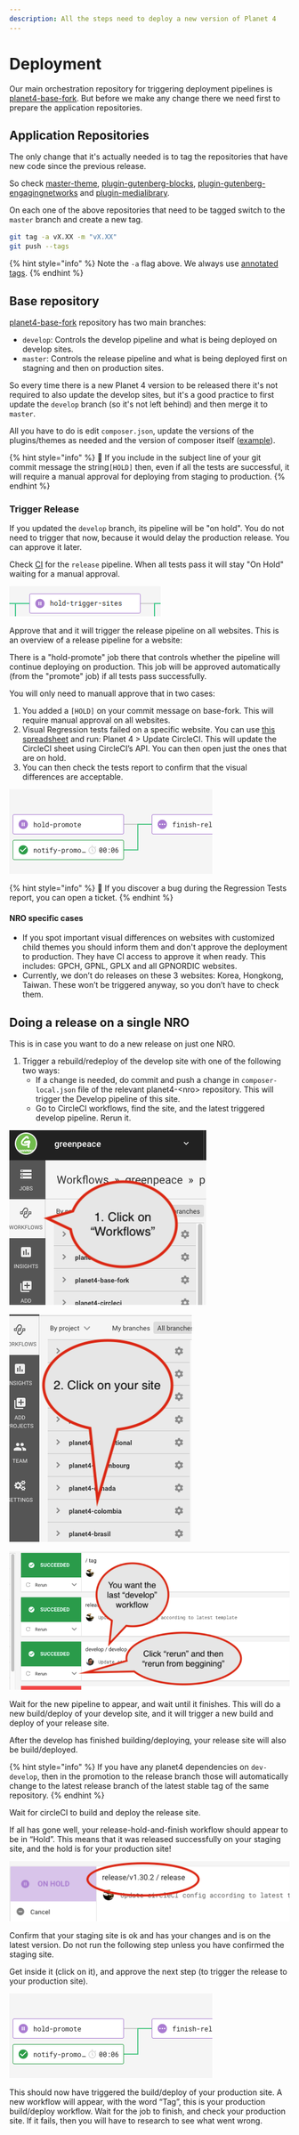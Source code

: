 ```yaml
---
description: All the steps need to deploy a new version of Planet 4
---
```


# Deployment

Our main orchestration repository for triggering deployment pipelines is [planet4-base-fork](https://github.com/greenpeace/planet4-base-fork). But before we make any change there we need first to prepare the application repositories.

## Application Repositories

The only change that it's actually needed is to tag the repositories that have new code since the previous release.

So check [master-theme](https://github.com/greenpeace/planet4-master-theme), [plugin-gutenberg-blocks](https://github.com/greenpeace/planet4-plugin-gutenberg-blocks), [plugin-gutenberg-engagingnetworks](https://github.com/greenpeace/planet4-plugin-gutenberg-engagingnetworks) and [plugin-medialibrary](https://github.com/greenpeace/planet4-plugin-medialibrary).

On each one of the above repositories that need to be tagged switch to the `master` branch and create a new tag.

```bash
git tag -a vX.XX -m "vX.XX"
git push --tags
```

{% hint style="info" %}
Note the `-a` flag above. We always use [annotated tags](https://git-scm.com/book/en/v2/Git-Basics-Tagging#_annotated_tags).
{% endhint %}

## Base repository

[planet4-base-fork](https://github.com/greenpeace/planet4-base-fork) repository has two main branches:

- `develop`: Controls the develop pipeline and what is being deployed on develop sites.
- `master`: Controls the release pipeline and what is being deployed first on stagning and then on production sites.

So every time there is a new Planet 4 version to be released there it's not required to also update the develop sites, but it's a good practice to first update the `develop` branch (so it's not left behind) and then merge it to `master`.

All you have to do is edit `composer.json`, update the versions of the plugins/themes as needed and the version of composer itself \([example](https://github.com/greenpeace/planet4-base-fork/commit/0a4712ff0e3d3d1d69dfd8a1fbbac7320054a8ba#diff-b5d0ee8c97c7abd7e3fa29b9a27d1780)\).

{% hint style="info" %}
🧙 If you include in the subject line of your git commit message the string`[HOLD]` then, even if all the tests are successful, it will require a manual approval for deploying from staging to production.
{% endhint %}

### Trigger Release

If you updated the `develop` branch, its pipeline will be "on hold". You do not need to trigger that now, because it would delay the production release. You can approve it later.

Check [CI](https://circleci.com/gh/greenpeace/workflows/planet4-base-fork) for the `release` pipeline. When all tests pass it will stay "On Hold" waiting for a manual approval.

![](../.gitbook/assets/hold-trigger-sites.png)

Approve that and it will trigger the release pipeline on all websites. This is an overview of a release pipeline for a website:

There is a "hold-promote" job there that controls whether the pipeline will continue deploying on production. This job will be approved automatically (from the "promote" job) if all tests pass successfully.

You will only need to manuall approve that in two cases:

1. You added a `[HOLD]` on your commit message on base-fork. This will require manual approval on all websites.
2. Visual Regression tests failed on a specific website. You can use [this spreadsheet](https://docs.google.com/spreadsheets/d/1uAmZLIWYsxrBByqbhoF_vVtSM7WGebYWIc0xftPRPwE/edit#gid=390993139) and run: Planet 4 &gt; Update CircleCI. This will update the CircleCI sheet using CircleCI’s API. You can then open just the ones that are on hold.
3. You can then check the tests report to confirm that the visual differences are acceptable.

![](../.gitbook/assets/hold-promote%20%281%29.png)

{% hint style="info" %}
🐞 If you discover a bug during the Regression Tests report, you can open a ticket.
{% endhint %}

#### NRO specific cases

- If you spot important visual differences on websites with customized child themes you should inform them and don't approve the deployment to production. They have CI access to approve it when ready. This includes: GPCH, GPNL, GPLX and all GPNORDIC websites.
- Currently, we don’t do releases on these 3 websites: Korea, Hongkong, Taiwan. These won’t be triggered anyway, so you don’t have to check them.

## Doing a release on a single NRO

This is in case you want to do a new release on just one NRO.

1. Trigger a rebuild/redeploy of the develop site with one of the following two ways:
   * If a change is needed, do commit and push a change in `composer-local.json` file of the relevant planet4-&lt;nro&gt; repository. This will trigger the Develop pipeline of this site.
   * Go to CircleCI workflows, find the site, and the latest triggered develop pipeline. Rerun it.

![](../.gitbook/assets/01-release-workflow%20%281%29.png)

![](../.gitbook/assets/02-release-yoursite%20%281%29.png)

![](../.gitbook/assets/03-release-develop-rerun%20%281%29.png)

Wait for the new pipeline to appear, and wait until it finishes. This will do a new build/deploy of your develop site, and it will trigger a new build and deploy of your release site.

After the develop has finished building/deploying, your release site will also be build/deployed.

{% hint style="info" %}
If you have any planet4 dependencies on `dev-develop`, then in the promotion to the release branch those will automatically change to the latest release branch of the latest stable tag of the same repository.
{% endhint %}

Wait for circleCI to build and deploy the release site.

If all has gone well, your release-hold-and-finish workflow should appear to be in “Hold”. This means that it was released successfully on your staging site, and the hold is for your production site!

![](../.gitbook/assets/04b-release-hold-workflow%20%281%29.png)

Confirm that your staging site is ok and has your changes and is on the latest version. Do not run the following step unless you have confirmed the staging site.

Get inside it \(click on it\), and approve the next step \(to trigger the release to your production site\).

![](../.gitbook/assets/hold-promote%20%284%29.png)

This should now have triggered the build/deploy of your production site. A new workflow will appear, with the word “Tag”, this is your production build/deploy workflow. Wait for the job to finish, and check your production site. If it fails, then you will have to research to see what went wrong.
